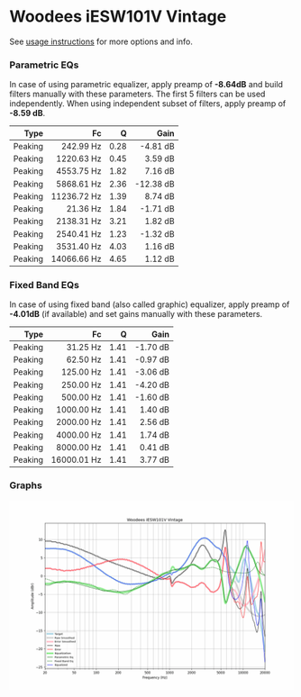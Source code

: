 # Woodees iESW101V Vintage
See [usage instructions](https://github.com/jaakkopasanen/AutoEq#usage) for more options and info.

### Parametric EQs
In case of using parametric equalizer, apply preamp of **-8.64dB** and build filters manually
with these parameters. The first 5 filters can be used independently.
When using independent subset of filters, apply preamp of **-8.59 dB**.

| Type    | Fc          |    Q | Gain      |
|--------:|------------:|-----:|----------:|
| Peaking | 242.99 Hz   | 0.28 | -4.81 dB  |
| Peaking | 1220.63 Hz  | 0.45 | 3.59 dB   |
| Peaking | 4553.75 Hz  | 1.82 | 7.16 dB   |
| Peaking | 5868.61 Hz  | 2.36 | -12.38 dB |
| Peaking | 11236.72 Hz | 1.39 | 8.74 dB   |
| Peaking | 21.36 Hz    | 1.84 | -1.71 dB  |
| Peaking | 2138.31 Hz  | 3.21 | 1.82 dB   |
| Peaking | 2540.41 Hz  | 1.23 | -1.32 dB  |
| Peaking | 3531.40 Hz  | 4.03 | 1.16 dB   |
| Peaking | 14066.66 Hz | 4.65 | 1.12 dB   |

### Fixed Band EQs
In case of using fixed band (also called graphic) equalizer, apply preamp of **-4.01dB**
(if available) and set gains manually with these parameters.

| Type    | Fc          |    Q | Gain     |
|--------:|------------:|-----:|---------:|
| Peaking | 31.25 Hz    | 1.41 | -1.70 dB |
| Peaking | 62.50 Hz    | 1.41 | -0.97 dB |
| Peaking | 125.00 Hz   | 1.41 | -3.06 dB |
| Peaking | 250.00 Hz   | 1.41 | -4.20 dB |
| Peaking | 500.00 Hz   | 1.41 | -1.60 dB |
| Peaking | 1000.00 Hz  | 1.41 | 1.40 dB  |
| Peaking | 2000.00 Hz  | 1.41 | 2.56 dB  |
| Peaking | 4000.00 Hz  | 1.41 | 1.74 dB  |
| Peaking | 8000.00 Hz  | 1.41 | 0.41 dB  |
| Peaking | 16000.01 Hz | 1.41 | 3.77 dB  |

### Graphs
![](./Woodees%20iESW101V%20Vintage.png)